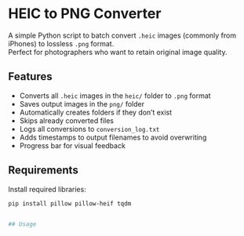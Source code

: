 # HEIC to PNG Converter

A simple Python script to batch convert `.heic` images (commonly from iPhones) to lossless `.png` format.  
Perfect for photographers who want to retain original image quality.

## Features

- Converts all `.heic` images in the `heic/` folder to `.png` format
- Saves output images in the `png/` folder
- Automatically creates folders if they don’t exist
- Skips already converted files
- Logs all conversions to `conversion_log.txt`
- Adds timestamps to output filenames to avoid overwriting
- Progress bar for visual feedback

## Requirements

Install required libraries:

```bash
pip install pillow pillow-heif tqdm


## Usage